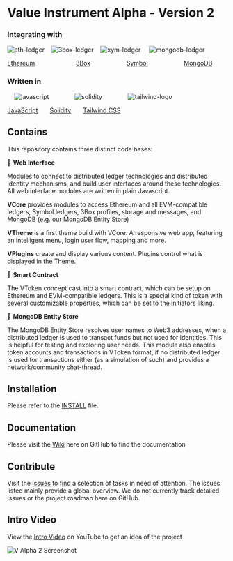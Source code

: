 # Value Instrument Alpha - Version 2

### Integrating with

![eth-ledger](https://user-images.githubusercontent.com/20671922/79995007-f060a000-84b6-11ea-94cd-3b7c1ee50543.png) &nbsp;&nbsp;
![3box-ledger](https://user-images.githubusercontent.com/20671922/79994898-ceffb400-84b6-11ea-92d5-38d365f89d5c.png) &nbsp;&nbsp;
![xym-ledger](https://user-images.githubusercontent.com/20671922/79999144-daa1a980-84bb-11ea-8a9b-12501cc992a7.png) &nbsp;&nbsp;&nbsp;
![mongodb-ledger](https://user-images.githubusercontent.com/20671922/79994780-abd50480-84b6-11ea-970d-ec0eedd7d609.png)

[Ethereum](https://ethereum.org/) &nbsp;&nbsp;&nbsp;&nbsp;&nbsp;&nbsp;&nbsp;&nbsp;&nbsp;&nbsp;&nbsp;&nbsp;&nbsp;&nbsp;&nbsp;&nbsp;&nbsp;&nbsp;&nbsp;&nbsp;&nbsp;&nbsp;
[3Box](https://3box.io/) &nbsp;&nbsp;&nbsp;&nbsp;&nbsp;&nbsp;&nbsp;&nbsp;&nbsp;&nbsp;&nbsp;&nbsp;&nbsp;&nbsp;&nbsp;&nbsp;&nbsp;&nbsp;&nbsp;
[Symbol](https://nemtech.github.io/) &nbsp;&nbsp;&nbsp;&nbsp;&nbsp;&nbsp;&nbsp;&nbsp;&nbsp;&nbsp;&nbsp;&nbsp;&nbsp;&nbsp;&nbsp;&nbsp;&nbsp;&nbsp;&nbsp;
[MongoDB](https://www.mongodb.com/)


### Written in

&nbsp;&nbsp;&nbsp;&nbsp;![javascript](https://user-images.githubusercontent.com/20671922/79997118-7ed62100-84b9-11ea-9e4e-47e7def69f47.png)&nbsp;&nbsp;&nbsp;&nbsp;&nbsp;&nbsp;&nbsp;&nbsp;&nbsp;&nbsp;&nbsp;&nbsp;&nbsp;&nbsp;
![solidity](https://user-images.githubusercontent.com/20671922/80140871-e4eda180-85a8-11ea-98e3-0cac98571010.png)&nbsp;&nbsp;&nbsp;&nbsp;&nbsp;&nbsp;&nbsp;&nbsp;&nbsp;&nbsp;&nbsp;&nbsp;&nbsp;&nbsp;
![tailwind-logo](https://user-images.githubusercontent.com/20671922/80020969-25cab500-84da-11ea-952e-74006c460884.png)&nbsp;&nbsp;&nbsp;&nbsp;&nbsp;&nbsp;&nbsp;&nbsp;&nbsp;&nbsp;&nbsp;&nbsp;

[JavaScript](https://developer.mozilla.org/en-US/docs/Web/JavaScript)&nbsp;&nbsp;&nbsp;&nbsp;&nbsp;&nbsp;
[Solidity](https://solidity.readthedocs.io/en/v0.6.6/)&nbsp;&nbsp;&nbsp;&nbsp;&nbsp;&nbsp;
[Tailwind CSS](https://tailwindcss.com/docs/utility-first)

## Contains

This repository contains three distinct code bases:

🔸 **Web Interface**

Modules to connect to distributed ledger technologies and distributed identity mechanisms, and build user interfaces around these technologies. All web interface modules are written in plain Javascript.

**VCore** provides modules to access Ethereum and all EVM-compatible ledgers, Symbol ledgers, 3Box profiles, storage and messages, and MongoDB (e.g. our MongoDB Entity Store)

**VTheme** is a first theme build with VCore. A responsive web app, featuring an intelligent menu, login user flow, mapping and more.

**VPlugins** create and display various content. Plugins control what is displayed in the Theme.

🔸 **Smart Contract**

The VToken concept cast into a smart contract, which can be setup on Ethereum and EVM-compatible ledgers. This is a special kind of token with several customizable properties, which can be set to the initiators liking.

🔸 **MongoDB Entity Store**

The MongoDB Entity Store resolves user names to Web3 addresses, when a distributed ledger is used to transact funds but not used for identities. This is helpful for testing and exploring user needs. This module also enables token accounts and transactions in VToken format, if no distributed ledger is used for transactions either (as a simulation of such) and provides a network/community chat-thread.

## Installation

Please refer to the [INSTALL](https://github.com/valueinstrument/v-alpha-2/blob/development/INSTALL.md) file.

## Documentation

Please visit the [Wiki](https://github.com/valueinstrument/v-alpha-2/wiki) here on GitHub to find the documentation

## Contribute

Visit the [Issues](https://github.com/valueinstrument/v-alpha-2/issues) to find a selection of tasks in need of attention. The issues listed mainly provide a global overview. We do not currently track detailed issues or the project roadmap here on GitHub.

## Intro Video

View the [Intro Video](https://youtu.be/47wnrc06FDo) on YouTube to get an idea of the project

![V Alpha 2 Screenshot](https://user-images.githubusercontent.com/20671922/78137776-2796e080-7426-11ea-9208-87a2d4c5741f.png)
